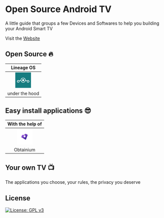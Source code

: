# Open Source Android TV

A little guide that groups a few Devices and Softwares to help you building your Android Smart TV

Visit the [Website](https://copper-gio.github.io/Open-Source-Android-TV/)

## Open Source :fire:

| Lineage OS                                                                                                                                                                   |
|:----------------------------------------------------------------------------------------------------------------------------------------------------------------------------:|
| [<img title="" src="https://raw.githubusercontent.com/Copper-Gio/Open-Source-Android-TV/main/assets/Lineageos_logo.png" alt="LineageOS" width="50" >](https://lineageos.org/) |
| under the hood                                                                                                                                                               |

## Easy install applications :sunglasses:

| With the help of                                                                                                                                                                                                |
|:---------------------------------------------------------------------------------------------------------------------------------------------------------------------------------------------------------------:|
| [<img title="" src="https://raw.githubusercontent.com/Copper-Gio/Open-Source-Android-TV/main/assets/obtainium.svg" alt="Obtainium" width="50" >](https://obtainium.imranr.dev/) |
| Obtainium                                                                                                                                                                                                       |

## Your own TV :tv:

The applications you choose, your rules, the privacy you deserve

## License

[![License: GPL v3](https://img.shields.io/badge/License-GPLv3-blue.svg)](https://www.gnu.org/licenses/gpl-3.0)
